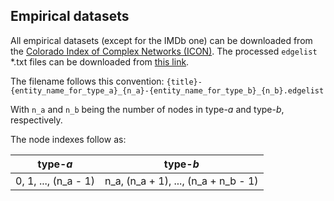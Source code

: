 ## Empirical datasets

All empirical datasets (except for the IMDb one) can be downloaded from the [Colorado Index of Complex Networks (ICON)](https://icon.colorado.edu/).
The processed `edgelist` *.txt files can be downloaded from [this link](https://bag.netscied.tw/s/bipartiteSBM). 

The filename follows this convention:
  `{title}-{entity_name_for_type_a}_{n_a}-{entity_name_for_type_b}_{n_b}.edgelist`
  
With `n_a` and `n_b` being the number of nodes in type-_a_ and type-_b_, respectively.

The node indexes follow as:

| type-_a_             | type-_b_                             | 
| -------------------- |:------------------------------------:| 
| 0, 1, ..., (n_a - 1) | n_a, (n_a + 1), ..., (n_a + n_b - 1) | 
